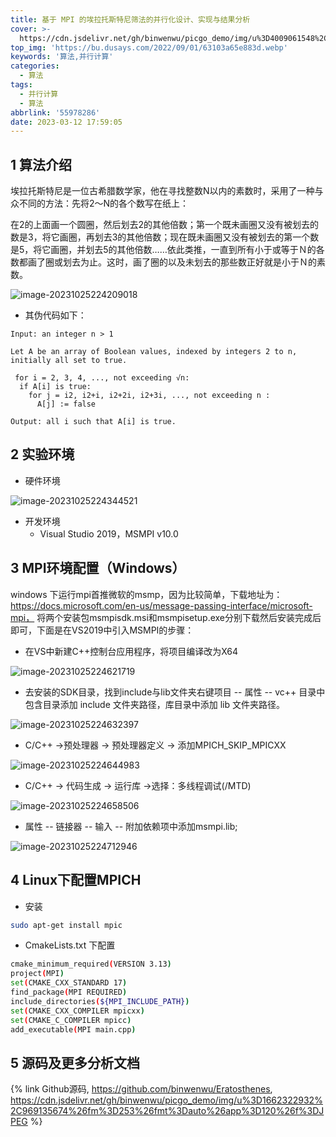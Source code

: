 ```yaml
---
title: 基于 MPI 的埃拉托斯特尼筛法的并行化设计、实现与结果分析
cover: >-
  https://cdn.jsdelivr.net/gh/binwenwu/picgo_demo/img/u%3D4009061548%2C3284864615%26fm%3D253%26fmt%3Dauto%26app%3D138%26f%3DJPEG
top_img: 'https://bu.dusays.com/2022/09/01/63103a65e883d.webp'
keywords: '算法,并行计算'
categories:
  - 算法
tags:
  - 并行计算
  - 算法
abbrlink: '55978286'
date: 2023-03-12 17:59:05
---
```


## 1 算法介绍

​	埃拉托斯特尼是一位古希腊数学家，他在寻找整数N以内的素数时，采用了一种与众不同的方法：先将2～N的各个数写在纸上：

​	在2的上面画一个圆圈，然后划去2的其他倍数；第一个既未画圈又没有被划去的数是3，将它画圈，再划去3的其他倍数；现在既未画圈又没有被划去的第一个数是5，将它画圈，并划去5的其他倍数……依此类推，一直到所有小于或等于Ｎ的各数都画了圈或划去为止。这时，画了圈的以及未划去的那些数正好就是小于Ｎ的素数。

![image-20231025224209018](https://cdn.jsdelivr.net/gh/binwenwu/picgo_demo/img/image-20231025224209018.png)

- 其伪代码如下：

```TEXT
Input: an integer n > 1

Let A be an array of Boolean values, indexed by integers 2 to n,
initially all set to true.

 for i = 2, 3, 4, ..., not exceeding √n:
  if A[i] is true:
    for j = i2, i2+i, i2+2i, i2+3i, ..., not exceeding n :
      A[j] := false

Output: all i such that A[i] is true.
```



## 2 实验环境

- 硬件环境

![image-20231025224344521](https://cdn.jsdelivr.net/gh/binwenwu/picgo_demo/img/20231025225837.png)

- 开发环境
  - Visual Studio 2019，MSMPI v10.0



## 3 MPI环境配置（Windows）

windows 下运行mpi首推微软的msmp，因为比较简单，下载地址为：https://docs.microsoft.com/en-us/message-passing-interface/microsoft-mpi，
将两个安装包msmpisdk.msi和msmpisetup.exe分别下载然后安装完成后即可，下面是在VS2019中引入MSMPI的步骤：

- 在VS中新建C++控制台应用程序，将项目编译改为X64

![image-20231025224621719](https://cdn.jsdelivr.net/gh/binwenwu/picgo_demo/img/image-20231025224621719.png)

- 去安装的SDK目录，找到include与lib文件夹右键项目 -- 属性 -- vc++ 目录中包含目录添加 include 文件夹路径，库目录中添加 lib 文件夹路径。

![image-20231025224632397](https://cdn.jsdelivr.net/gh/binwenwu/picgo_demo/img/image-20231025224632397.png)

- C/C++ ->预处理器 -> 预处理器定义 -> 添加MPICH_SKIP_MPICXX

![image-20231025224644983](https://cdn.jsdelivr.net/gh/binwenwu/picgo_demo/img/image-20231025224644983.png)

- C/C++ -> 代码生成  -> 运行库 ->选择：多线程调试(/MTD)

![image-20231025224658506](https://cdn.jsdelivr.net/gh/binwenwu/picgo_demo/img/image-20231025224658506.png)

- 属性 -- 链接器 -- 输入 -- 附加依赖项中添加msmpi.lib; 

![image-20231025224712946](https://cdn.jsdelivr.net/gh/binwenwu/picgo_demo/img/image-20231025224712946.png)



## 4 Linux下配置MPICH

- 安装

```BASH
sudo apt-get install mpic  
```

- CmakeLists.txt 下配置

```BASH
cmake_minimum_required(VERSION 3.13)    
project(MPI)        
set(CMAKE_CXX_STANDARD 17)              
find_package(MPI REQUIRED)    
include_directories(${MPI_INCLUDE_PATH})    
set(CMAKE_CXX_COMPILER mpicxx)    
set(CMAKE_C_COMPILER mpicc)      
add_executable(MPI main.cpp)
```



## 5 源码及更多分析文档

{% link Github源码, https://github.com/binwenwu/Eratosthenes, https://cdn.jsdelivr.net/gh/binwenwu/picgo_demo/img/u%3D1662322932%2C969135674%26fm%3D253%26fmt%3Dauto%26app%3D120%26f%3DJPEG %}

